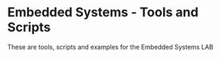 # Embedded Systems - Tools and Scripts

These are tools, scripts and examples for the Embedded Systems LAB